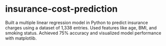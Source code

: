 # insurance-cost-prediction
Built a multiple linear regression model in Python to predict insurance charges using a dataset of 1,338 entries. Used features like age, BMI, and smoking status. Achieved 75% accuracy and visualized model performance with matplotlib.
